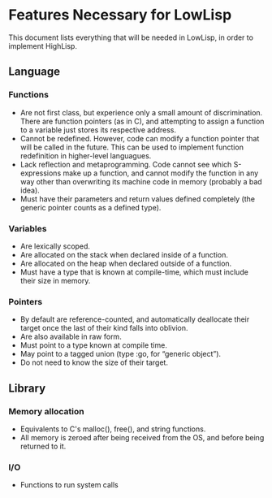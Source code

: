 # Features Necessary for LowLisp

This document lists everything that will be needed in LowLisp, in order to implement HighLisp.


## Language

### Functions

* Are not first class, but experience only a small amount of discrimination. There are function pointers (as in C), and attempting to assign a function to a variable just stores its respective address.
* Cannot be redefined. However, code can modify a function pointer that will be called in the future. This can be used to implement function redefinition in higher-level languagues.
* Lack reflection and metaprogramming. Code cannot see which S-expressions make up a function, and cannot modify the function in any way other than overwriting its machine code in memory (probably a bad idea).
* Must have their parameters and return values defined completely (the generic pointer counts as a defined type).

### Variables

* Are lexically scoped.
* Are allocated on the stack when declared inside of a function.
* Are allocated on the heap when declared outside of a function.
* Must have a type that is known at compile-time, which must include their size in memory.

### Pointers

* By default are reference-counted, and automatically deallocate their target once the last of their kind falls into oblivion.
* Are also available in raw form.
* Must point to a type known at compile time.
* May point to a tagged union (type :go, for “generic object”).
* Do not need to know the size of their target.

## Library

### Memory allocation

* Equivalents to C's malloc(), free(), and string functions.
* All memory is zeroed after being received from the OS, and before being returned to it.

### I/O

* Functions to run system calls

